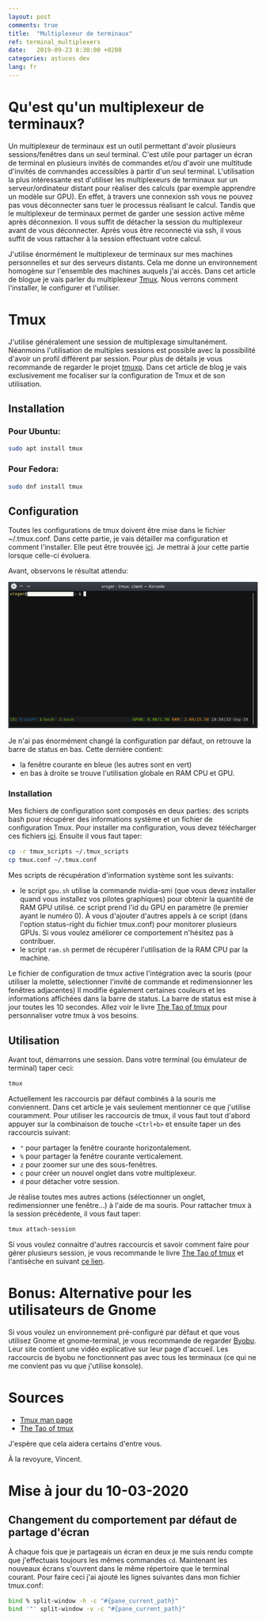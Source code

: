 ```yaml
---
layout: post
comments: true
title:  "Multiplexeur de terminaux"
ref: terminal_multiplexers
date:   2019-09-23 8:30:00 +0200
categories: astuces dev
lang: fr
---
```


# Qu'est qu'un multiplexeur de terminaux?

Un multiplexeur de terminaux est un outil permettant d'avoir plusieurs sessions/fenêtres dans un seul terminal.
C'est utile pour partager un écran de terminal en plusieurs invités de commandes et/ou d'avoir une multitude d'invités de commandes accessibles à partir d'un seul terminal.
L'utilisation la plus intéressante est d'utiliser les multiplexeurs de terminaux sur un serveur/ordinateur distant pour réaliser des calculs (par exemple apprendre un modèle sur GPU).
En effet, à travers une connexion ssh vous ne pouvez pas vous déconnecter sans tuer le processus réalisant le calcul.
Tandis que le multiplexeur de terminaux permet de garder une session active même après déconnexion.
Il vous suffit de détacher la session du multiplexeur avant de vous déconnecter.
Après vous être reconnecté via ssh, il vous suffit de vous rattacher à la session effectuant votre calcul. 

J'utilise énormément le multiplexeur de terminaux sur mes machines personnelles et sur des serveurs distants.
Cela me donne un environnement homogène sur l'ensemble des machines auquels j'ai accès.
Dans cet article de blogue je vais parler du multiplexeur [Tmux](https://github.com/tmux/tmux/wiki).
Nous verrons comment l'installer, le configurer et l'utiliser.


# Tmux

J'utilise généralement une session de multiplexage simultanément.
Néanmoins l'utilisation de multiples sessions est possible avec la possibilité d'avoir un profil différent par session.
Pour plus de détails je vous recommande de regarder le projet [tmuxp](https://tmuxp.readthedocs.io/en/latest/).
Dans cet article de blog je vais exclusivement me focaliser sur la configuration de Tmux et de son utilisation.

## Installation
### Pour Ubuntu:

```bash
sudo apt install tmux
```

### Pour Fedora:
```bash
sudo dnf install tmux
```

## Configuration
Toutes les configurations de tmux doivent être mise dans le fichier ~/.tmux.conf.
Dans cette partie, je vais détailler ma configuration et comment l'installer.
Elle peut être trouvée [ici](https://github.com/vroger11/vroger11-configs/tree/master/tmux).
Je mettrai à jour cette partie lorsque celle-ci évoluera.

Avant, observons le résultat attendu:

![alt text](/assets/images/tmux-example.png)

Je n'ai pas énormément changé la configuration par défaut, on retrouve la barre de status en bas.
Cette dernière contient:
* la fenêtre courante en bleue (les autres sont en vert)
* en bas à droite se trouve l'utilisation globale en RAM CPU et GPU.

### Installation
Mes fichiers de configuration sont composés en deux parties: des scripts bash pour récupérer des informations système et un fichier de configuration Tmux.
Pour installer ma configuration, vous devez télécharger ces fichiers [ici](https://github.com/vroger11/vroger11-configs/tree/master/tmux).
Ensuite il vous faut taper:

```bash
cp -r tmux_scripts ~/.tmux_scripts
cp tmux.conf ~/.tmux.conf
```

Mes scripts de récupération d'information système sont les suivants:
* le script `gpu.sh` utilise la commande nvidia-smi (que vous devez installer quand vous installez vos pilotes graphiques) pour obtenir la quantité de RAM GPU utilisé.
  ce script prend l'id du GPU en paramètre (le premier ayant le numéro 0).
  À vous d'ajouter d'autres appels à ce script (dans l'option status-right du fichier tmux.conf) pour monitorer plusieurs GPUs.
  Si vous voulez améliorer ce comportement n'hésitez pas à contribuer.
* le script `ram.sh` permet de récupérer l'utilisation de la RAM CPU par la machine.

Le fichier de configuration de tmux active l'intégration avec la souris (pour utiliser la molette, sélectionner l'invité de commande et redimensionner les fenêtres adjacentes)
Il modifie également certaines couleurs et les informations affichées dans la barre de status.
La barre de status est mise à jour toutes les 10 secondes.
Allez voir le livre [The Tao of tmux](https://leanpub.com/the-tao-of-tmux/read#status-bar) pour personnaliser votre tmux à vos besoins.

## Utilisation

Avant tout, démarrons une session.
Dans votre terminal (ou émulateur de terminal) taper ceci:
```bash
tmux
```

Actuellement les raccourcis par défaut combinés à la souris me conviennent.
Dans cet article je vais seulement mentionner ce que j'utilise couramment.
Pour utiliser les raccourcis de tmux, il vous faut tout d'abord appuyer sur la combinaison de touche `<Ctrl+b>` et ensuite taper un des raccourcis suivant:
* `"` pour partager la fenêtre courante horizontalement.
* `%` pour partager la fenêtre courante verticalement.
* `z` pour zoomer sur une des sous-fenêtres.
* `c` pour créer un nouvel onglet dans votre multiplexeur.
* `d` pour détacher votre session.

Je réalise toutes mes autres actions (sélectionner un onglet, redimensionner une fenêtre...) à l'aide de ma souris.
Pour rattacher tmux à la session précédente, il vous faut taper:
```bash
tmux attach-session
```

Si vous voulez connaitre d'autres raccourcis et savoir comment faire pour gérer plusieurs session, je vous recommande le livre [The Tao of tmux](https://leanpub.com/the-tao-of-tmux) et l'antisèche en suivant [ce lien](https://tmuxcheatsheet.com).

# Bonus: Alternative pour les utilisateurs de Gnome

Si vous voulez un environnement pré-configuré par défaut et que vous utilisez Gnome et gnome-terminal, je vous recommande de regarder [Byobu](http://byobu.org/).
Leur site contient une vidéo explicative sur leur page d'accueil.
Les raccourcis de byobu ne fonctionnent pas avec tous les terminaux (ce qui ne me convient pas vu que j'utilise konsole).

# Sources

* [Tmux man page](https://man.openbsd.org/OpenBSD-current/man1/tmux.1)
* [The Tao of tmux](https://leanpub.com/the-tao-of-tmux)

J'espère que cela aidera certains d'entre vous.

À la revoyure, Vincent.

# Mise à jour du 10-03-2020

## Changement du comportement par défaut de partage d'écran

À chaque fois que je partageais un écran en deux je me suis rendu compte que j'effectuais toujours les mêmes commandes `cd`.
Maintenant les nouveaux écrans s'ouvrent dans le même répertoire que le terminal courant.
Pour faire ceci j'ai ajouté les lignes suivantes dans mon fichier tmux.conf:

```bash
bind % split-window -h -c "#{pane_current_path}"
bind '"' split-window -v -c "#{pane_current_path}"
```
